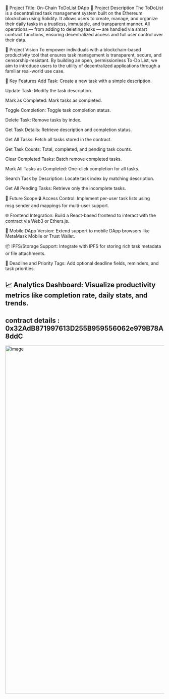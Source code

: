 📝 Project Title: On-Chain ToDoList DApp
📌 Project Description
The ToDoList is a decentralized task management system built on the Ethereum blockchain using Solidity. It allows users to create, manage, and organize their daily tasks in a trustless, immutable, and transparent manner. All operations — from adding to deleting tasks — are handled via smart contract functions, ensuring decentralized access and full user control over their data.

🎯 Project Vision
To empower individuals with a blockchain-based productivity tool that ensures task management is transparent, secure, and censorship-resistant. By building an open, permissionless To-Do List, we aim to introduce users to the utility of decentralized applications through a familiar real-world use case.

🚀 Key Features
Add Task: Create a new task with a simple description.

Update Task: Modify the task description.

Mark as Completed: Mark tasks as completed.

Toggle Completion: Toggle task completion status.

Delete Task: Remove tasks by index.

Get Task Details: Retrieve description and completion status.

Get All Tasks: Fetch all tasks stored in the contract.

Get Task Counts: Total, completed, and pending task counts.

Clear Completed Tasks: Batch remove completed tasks.

Mark All Tasks as Completed: One-click completion for all tasks.

Search Task by Description: Locate task index by matching description.

Get All Pending Tasks: Retrieve only the incomplete tasks.

🔭 Future Scope
🔒 Access Control: Implement per-user task lists using msg.sender and mappings for multi-user support.

🌐 Frontend Integration: Build a React-based frontend to interact with the contract via Web3 or Ethers.js.

📱 Mobile DApp Version: Extend support to mobile DApp browsers like MetaMask Mobile or Trust Wallet.

📦 IPFS/Storage Support: Integrate with IPFS for storing rich task metadata or file attachments.

📅 Deadline and Priority Tags: Add optional deadline fields, reminders, and task priorities.

📈 Analytics Dashboard: Visualize productivity metrics like completion rate, daily stats, and trends.
---

## contract details : 0x32AdB871997613D255B959556062e979B78A8ddC
<img width="1105" alt="image" src="https://github.com/user-attachments/assets/be10d389-49c4-4de8-8220-37c2663f2e33" />


